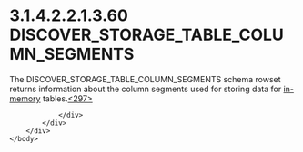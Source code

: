 <html dir="LTR" xmlns:mshelp="http://msdn.microsoft.com/mshelp" xmlns:ddue="http://ddue.schemas.microsoft.com/authoring/2003/5" xmlns:xlink="http://www.w3.org/1999/xlink" xmlns:tool="http://www.microsoft.com/tooltip">
    <head>
        <meta http-equiv="Content-Type" content="text/html; CHARSET=utf-8"></meta>
        <meta name="save" content="history"></meta>
        <title>3.1.4.2.2.1.3.60 DISCOVER_STORAGE_TABLE_COLUMN_SEGMENTS</title>
        <xml>
            <mshelp:toctitle title="3.1.4.2.2.1.3.60 DISCOVER_STORAGE_TABLE_COLUMN_SEGMENTS"></mshelp:toctitle>
            <mshelp:rltitle title="[MS-SSAS]: DISCOVER_STORAGE_TABLE_COLUMN_SEGMENTS"></mshelp:rltitle>
            <mshelp:keyword index="A" term="948d5135-5bf4-4cf7-82c5-3a38746c2fb8"></mshelp:keyword>
            <mshelp:attr name="DCSext.ContentType" value="open specification"></mshelp:attr>
            <mshelp:attr name="AssetID" value="948d5135-5bf4-4cf7-82c5-3a38746c2fb8"></mshelp:attr>
            <mshelp:attr name="TopicType" value="kbRef"></mshelp:attr>
            <mshelp:attr name="DCSext.Title" value="[MS-SSAS]: DISCOVER_STORAGE_TABLE_COLUMN_SEGMENTS" />
        </xml>
    </head>
    <body>
        <div id="header">
            <h1 class="heading">3.1.4.2.2.1.3.60 DISCOVER_STORAGE_TABLE_COLUMN_SEGMENTS</h1>
        </div>
        <div id="mainSection">
            <div id="mainBody">
                <div id="allHistory" class="saveHistory"></div>
                <div id="sectionSection0" class="section" name="collapseableSection">
                    

<p>The DISCOVER_STORAGE_TABLE_COLUMN_SEGMENTS schema rowset
returns information about the column segments used for storing data for <a href="8676f5ce-62d4-4244-a326-634bfed4aba4.htm#gt_11f8e843-3672-4dc2-8c5a-8a97749cdb07">in-memory</a> tables.<a id="Appendix_A_Target_297"></a><a href="b9ac4859-2662-44ca-b131-9addd8b953dc.htm#Appendix_A_297" aria-label="Product behavior note 297">&lt;297&gt;</a></p>


                </div>
            </div>
        </div>
    </body>
</html>